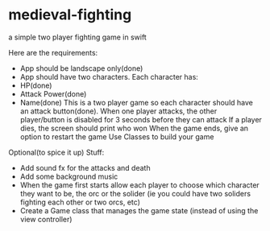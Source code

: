 # medieval-fighting
a simple two player fighting game in swift

Here are the requirements:
- App should be landscape only(done)
- App should have two characters. Each character has:
- HP(done)
- Attack Power(done)
- Name(done)
This is a two player game so each character should have an attack button(done). When one player attacks, 
the other player/button is disabled for 3 seconds before they can attack
If a player dies, the screen should print who won
When the game ends, give an option to restart the game
Use Classes to build your game


Optional(to spice it up) Stuff:

- Add sound fx for the attacks and death
- Add some background music
- When the game first starts allow each player to choose which character they want to be, the orc or the solider 
(ie you could have two soliders fighting each other or two orcs, etc)
- Create a Game class that manages the game state (instead of using the view controller)
